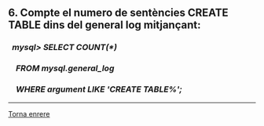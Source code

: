 ## 6. Compte el numero de sentències CREATE TABLE dins del general log mitjançant:
### &nbsp;&nbsp;_mysql> SELECT COUNT(*)_  
### &nbsp;&nbsp;&nbsp;&nbsp;_FROM mysql.general_log_  
### &nbsp;&nbsp;&nbsp;&nbsp;_WHERE argument LIKE 'CREATE TABLE%';_




***
[Torna enrere](https://github.com/Josep88/MP10UF2-A2)
